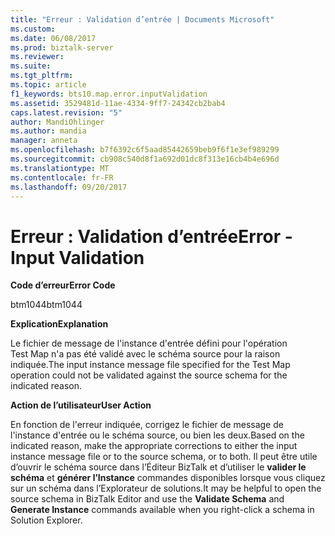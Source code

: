 ```yaml
---
title: "Erreur : Validation d’entrée | Documents Microsoft"
ms.custom: 
ms.date: 06/08/2017
ms.prod: biztalk-server
ms.reviewer: 
ms.suite: 
ms.tgt_pltfrm: 
ms.topic: article
f1_keywords: bts10.map.error.inputValidation
ms.assetid: 3529481d-11ae-4334-9ff7-24342cb2bab4
caps.latest.revision: "5"
author: MandiOhlinger
ms.author: mandia
manager: anneta
ms.openlocfilehash: b7f6392c6f5aad85442659beb9f6f1e3ef989299
ms.sourcegitcommit: cb908c540d8f1a692d01dc8f313e16cb4b4e696d
ms.translationtype: MT
ms.contentlocale: fr-FR
ms.lasthandoff: 09/20/2017
---
```

# <a name="error---input-validation"></a><span data-ttu-id="3b463-102">Erreur : Validation d’entrée</span><span class="sxs-lookup"><span data-stu-id="3b463-102">Error - Input Validation</span></span>
<span data-ttu-id="3b463-103">**Code d’erreur**</span><span class="sxs-lookup"><span data-stu-id="3b463-103">**Error Code**</span></span>  
  
 <span data-ttu-id="3b463-104">btm1044</span><span class="sxs-lookup"><span data-stu-id="3b463-104">btm1044</span></span>  
  
 <span data-ttu-id="3b463-105">**Explication**</span><span class="sxs-lookup"><span data-stu-id="3b463-105">**Explanation**</span></span>  
  
 <span data-ttu-id="3b463-106">Le fichier de message de l'instance d'entrée défini pour l'opération Test Map n'a pas été validé avec le schéma source pour la raison indiquée.</span><span class="sxs-lookup"><span data-stu-id="3b463-106">The input instance message file specified for the Test Map operation could not be validated against the source schema for the indicated reason.</span></span>  
  
 <span data-ttu-id="3b463-107">**Action de l’utilisateur**</span><span class="sxs-lookup"><span data-stu-id="3b463-107">**User Action**</span></span>  
  
 <span data-ttu-id="3b463-108">En fonction de l'erreur indiquée, corrigez le fichier de message de l'instance d'entrée ou le schéma source, ou bien les deux.</span><span class="sxs-lookup"><span data-stu-id="3b463-108">Based on the indicated reason, make the appropriate corrections to either the input instance message file or to the source schema, or to both.</span></span> <span data-ttu-id="3b463-109">Il peut être utile d’ouvrir le schéma source dans l’Éditeur BizTalk et d’utiliser le **valider le schéma** et **générer l’Instance** commandes disponibles lorsque vous cliquez sur un schéma dans l’Explorateur de solutions.</span><span class="sxs-lookup"><span data-stu-id="3b463-109">It may be helpful to open the source schema in BizTalk Editor and use the **Validate Schema** and **Generate Instance** commands available when you right-click a schema in Solution Explorer.</span></span>